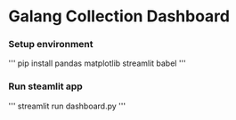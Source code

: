 # Galang Collection Dashboard 
### Setup environment 
'''
pip install pandas matplotlib streamlit babel
'''

### Run steamlit app
'''
streamlit run dashboard.py
'''
